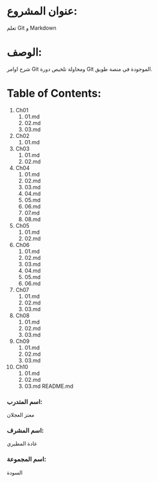 # عنوان المشروع:

تعلم Git و Markdown

# الوصف:

شرح اوامر Git ومحاولة تلخيص دورة Git الموجودة في منصة طويق.

# Table of Contents:
1. Ch01
    1. 01.md
    2. 02.md
    3. 03.md
2. Ch02
    1. 01.md
3. Ch03
    1. 01.md
    2. 02.md
4. Ch04
    1. 01.md
    2. 02.md
    3. 03.md
    4. 04.md
    5. 05.md
    6. 06.md
    7. 07.md
    8. 08.md
5. Ch05
    1. 01.md
    2. 02.md
6. Ch06
    1. 01.md
    2. 02.md
    3. 03.md
    4. 04.md
    5. 05.md
    6. 06.md
7. Ch07
    1. 01.md
    2. 02.md
    3. 03.md
8. Ch08
    1. 01.md
    2. 02.md
    3. 03.md
9. Ch09
    1. 01.md
    2. 02.md
    3. 03.md
10. Ch10
    1. 01.md
    2. 02.md
    3. 03.md
README.md

### اسم المتدرب:
معتز العجلان

### اسم المشرف:
غادة المطيري

### اسم المجموعة:
السودة